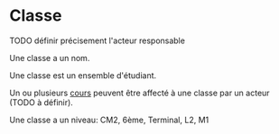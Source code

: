 #  Classe

TODO définir précisement l'acteur responsable

Une classe a un nom.

Une classe est un ensemble d'étudiant.

Un ou plusieurs [cours](/cours.md) peuvent être affecté à une classe par un acteur (TODO à définir).

Une classe a un niveau: CM2, 6ème, Terminal, L2, M1

<!---
Author : Hugo
Validator : Jordan
-->
